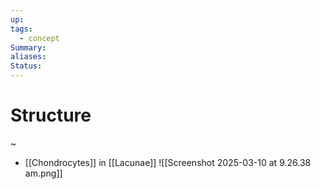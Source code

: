 ```yaml
---
up: 
tags:
  - concept
Summary: 
aliases: 
Status:
---
```

# Structure
~
- [[Chondrocytes]] in [[Lacunae]]
![[Screenshot 2025-03-10 at 9.26.38 am.png]]